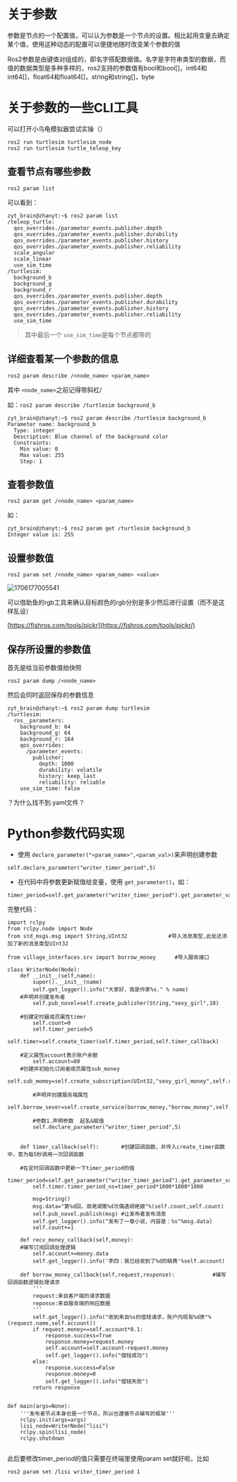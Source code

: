 # 关于参数

参数是节点的一个配置值，可以认为参数是一个节点的设置。相比起用变量去确定某个值，使用这种动态的配置可以便捷地随时改变某个参数的值

Ros2参数是由键值对组成的，即名字搭配数据值。名字是字符串类型的数据，而值的数据类型是多种多样的，ros2支持的参数值有bool和bool[]，int64和int64[]，float64和float64[]，string和string[]，byte[](字节数组，可以用于表示图片，点云数据等信息)


# 关于参数的一些CLI工具

可以打开小乌龟模拟器尝试实操（）

```
ros2 run turtlesim turtlesim_node
ros2 run turtlesim turtle_teleop_key
```

## 查看节点有哪些参数

```
ros2 param list
```

可以看到：

```
zyt_brain@zhanyt:~$ ros2 param list
/teleop_turtle:
  qos_overrides./parameter_events.publisher.depth
  qos_overrides./parameter_events.publisher.durability
  qos_overrides./parameter_events.publisher.history
  qos_overrides./parameter_events.publisher.reliability
  scale_angular
  scale_linear
  use_sim_time
/turtlesim:
  background_b
  background_g
  background_r
  qos_overrides./parameter_events.publisher.depth
  qos_overrides./parameter_events.publisher.durability
  qos_overrides./parameter_events.publisher.history
  qos_overrides./parameter_events.publisher.reliability
  use_sim_time
```

> 其中最后一个 `use_sim_time`是每个节点都带的

## 详细查看某一个参数的信息

```
ros2 param describe /<node_name> <param_name>
```

其中 `<node_name>`之前记得带斜杠/

如：`ros2 param describe /turtlesim background_b`

```
zyt_brain@zhanyt:~$ ros2 param describe /turtlesim background_b
Parameter name: background_b
  Type: integer
  Description: Blue channel of the background color
  Constraints:
    Min value: 0
    Max value: 255
    Step: 1
```


## 查看参数值

```
ros2 param get /<node_name> <param_name>
```

如：

```
zyt_brain@zhanyt:~$ ros2 param get /turtlesim background_b
Integer value is: 255
```


## 设置参数值

```
ros2 param set /<node_name> <param_name> <value>
```

![1706177005541](image/手搓python参数/1706177005541.png)

可以借助鱼的rgb工具来确认目标颜色的rgb分别是多少然后进行设置（而不是这样乱设）

[https://fishros.com/tools/pickr](https://fishros.com/tools/pickr/)


## 保存所设置的参数值

首先是给当前参数值拍快照

```
ros2 param dump /<node_name>
```

然后会同时返回保存的参数信息

```
zyt_brain@zhanyt:~$ ros2 param dump turtlesim
/turtlesim:
  ros__parameters:
    background_b: 64
    background_g: 64
    background_r: 164
    qos_overrides:
      /parameter_events:
        publisher:
          depth: 1000
          durability: volatile
          history: keep_last
          reliability: reliable
    use_sim_time: false
```



？为什么找不到.yaml文件？




# Python参数代码实现

* 使用 `declare_parameter("<param_name>",<param_val>)`来声明创建参数

```
self.declare_parameter("writer_timer_period",5)
```

* 在代码中将参数更新赋值给变量，使用 `get_parameter()`，如：

```
timer_period=self.get_parameter("writer_timer_period").get_parameter_value().integer_value
```

完整代码：

```
import rclpy
from rclpy.node import Node
from std_msgs.msg import String,UInt32             #导入消息类型,此处还添加了新的消息类型UInt32

from village_interfaces.srv import borrow_money      #导入服务接口

class WriterNode(Node):
    def __init__(self,name):
        super().__init__(name)
        self.get_logger().info("大家好，我是作家%s." % name)
	#声明并创建发布者
        self.pub_novel=self.create_publisher(String,"sexy_girl",10)  

	#创建定时器成员属性timer
        self.count=0
        self.timer_period=5
        self.timer=self.create_timer(self.timer_period,self.timer_callback)

	#定义属性account表示账户余额
        self.account=80
	#创建并初始化订阅者成员属性sub_money
        self.sub_momey=self.create_subscription(UInt32,"sexy_girl_money",self.recv_money_callback,10)

        #声明并创建服务端属性
        self.borrow_sever=self.create_service(borrow_money,"borrow_money",self.borrow_money_callback)  

        #参数1.声明参数  起名&赋值
        self.declare_parameter("writer_timer_period",5)


    def timer_callback(self):		#创建回调函数，并传入create_timer函数中，意为每5秒调用一次回调函数

	#在定时回调函数中更新一下timer_period的值
        timer_period=self.get_parameter("writer_timer_period").get_parameter_value().integer_value
        self.timer.timer_period_ns=timer_period*1000*1000*1000

        msg=String()
        msg.data="第%d回，潋滟湖第%d次偶遇胡艳娘"%(self.count,self.count)
        self.pub_novel.publish(msg)	#让发布者发布消息
        self.get_logger().info("发布了一章小说，内容是：%s"%msg.data)
        self.count+=1
  
    def recv_money_callback(self,money):
	#编写订阅回调处理逻辑
        self.account+=money.data
        self.get_logger().info('李四：我已经收到了%d的稿费'%self.account)

    def borrow_money_callback(self,request,response):            #编写回调函数逻辑处理请求  
        '''
        request:来自客户端的请求数据
        reponse:来自服务端的响应数据
        '''
        self.get_logger().info("收到来自%s的借钱请求，账户内现有%d原"%(request.name,self.account))
        if request.money<=self.account*0.1:
            response.success=True
            response.money=request.money
            self.account=self.account-request.money
            self.get_logger().info("借钱成功")
        else:
            response.success=False
            response.money=0
            self.get_logger().info("借钱失败")
        return response


def main(args=None):
    '''发布者节点本身也是一个节点，所以也遵循节点编写的框架'''
    rclpy.init(args=args)
    lisi_node=WriterNode("lisi")
    rclpy.spin(lisi_node)
    rclpy.shutdown
  
```

此后要修改timer_period的值只需要在终端里使用param set就好啦，比如

```
ros2 param set /lisi writer_timer_period 1
```
